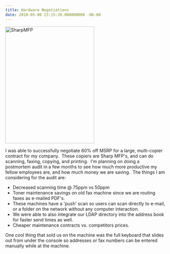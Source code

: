```yaml
---
title: Hardware Negotiations
date: 2010-05-06 23:15:20.000000000 -06:00
---
```

<a rel="attachment wp-att-264" href="http://www.benjaminfran.com/?attachment_id=264"><img class="aligncenter size-full wp-image-264" title="SharpMFP" src="/images/old/SharpMFP2_nka6mc.jpg" alt="SharpMFP" width="280" height="368" /></a>

I was able to successfully negotiate 60% off MSRP for a large, multi-copier contract for my company.  These copiers are Sharp MFP's, and can do scanning, faxing, copying, and printing.  I'm planning on doing a postmortem audit in a few months to see how much more productive my fellow employees are, and how much money we are saving.  The things I am considering for the audit are:
<ul>
	<li>Decreased scanning time @ 75ppm vs 50ppm</li>
	<li>Toner maintenance savings on old fax machine since we are routing faxes as e-mailed PDF's.</li>
	<li>These machines have a 'push' scan so users can scan directly to e-mail, or a folder on the network without any computer interaction.</li>
	<li>We were able to also integrate our LDAP directory into the address book for faster send times as well.</li>
	<li>Cheaper maintenance contracts vs. competitors prices.</li>
</ul>
One cool thing that sold us on the machine was the full keyboard that slides out from under the console so addresses or fax numbers can be entered manually while at the machine.
